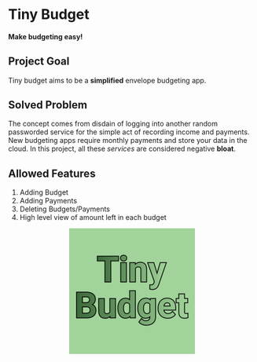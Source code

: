 # Tiny Budget
#### Make budgeting easy!
## Project Goal
Tiny budget aims to be a **simplified** envelope budgeting app.

## Solved Problem
The concept comes from disdain of logging into another random passworded service for the simple act of recording income and payments. New budgeting apps require monthly payments and store your data in the cloud. In this project, all these _services_ are considered negative **bloat**.

## Allowed Features
1. Adding Budget
2. Adding Payments
3. Deleting Budgets/Payments
4. High level view of amount left in each budget

<div align="center">
  <img width="256" src=android%2Fapp%2Fsrc%2Fmain%2Fic_launcher-playstore.png />
</div>
